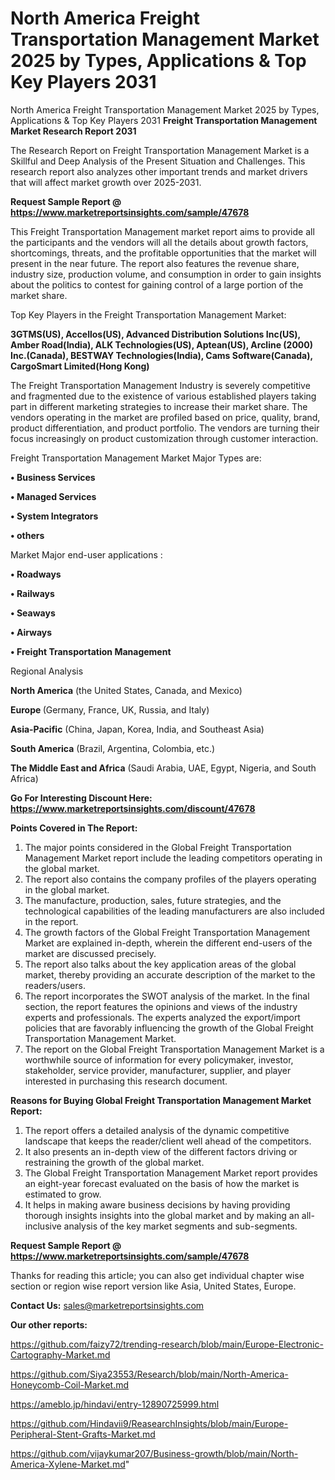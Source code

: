 # North America Freight Transportation Management Market 2025 by Types, Applications & Top Key Players 2031
North America Freight Transportation Management Market 2025 by Types, Applications & Top Key Players 2031
<strong>Freight Transportation Management Market Research Report 2031</strong>

The Research Report on Freight Transportation Management Market is a Skillful and Deep Analysis of the Present Situation and Challenges. This research report also analyzes other important trends and market drivers that will affect market growth over 2025-2031.

<strong>Request Sample Report @ <a href=https://www.marketreportsinsights.com/sample/47678>https://www.marketreportsinsights.com/sample/47678</a></strong>

This Freight Transportation Management market report aims to provide all the participants and the vendors will all the details about growth factors, shortcomings, threats, and the profitable opportunities that the market will present in the near future. The report also features the revenue share, industry size, production volume, and consumption in order to gain insights about the politics to contest for gaining control of a large portion of the market share.

Top Key Players in the Freight Transportation Management Market:

<strong>3GTMS(US), Accellos(US), Advanced Distribution Solutions Inc(US), Amber Road(India), ALK Technologies(US), Aptean(US), Arcline (2000) Inc.(Canada), BESTWAY Technologies(India), Cams Software(Canada), CargoSmart Limited(Hong Kong)</strong>

The Freight Transportation Management Industry is severely competitive and fragmented due to the existence of various established players taking part in different marketing strategies to increase their market share. The vendors operating in the market are profiled based on price, quality, brand, product differentiation, and product portfolio. The vendors are turning their focus increasingly on product customization through customer interaction.

Freight Transportation Management Market Major Types are:

<strong>•  Business Services

•  Managed Services

•  System Integrators

•  others</strong>

Market Major end-user applications :

<strong>•  Roadways

•  Railways

•  Seaways

•  Airways

•  Freight Transportation Management</strong>

Regional Analysis

</u><strong><b>North America</b></strong> (the United States, Canada, and Mexico)

<strong><b>Europe </b></strong>(Germany, France, UK, Russia, and Italy)

<strong><b>Asia-Pacific</b></strong> (China, Japan, Korea, India, and Southeast Asia)

<strong><b>South America</b></strong> (Brazil, Argentina, Colombia, etc.)

<strong><b>The Middle East and Africa</b></strong> (Saudi Arabia, UAE, Egypt, Nigeria, and South Africa)

<strong>Go For Interesting Discount Here: <a href=https://www.marketreportsinsights.com/discount/47678>https://www.marketreportsinsights.com/discount/47678</a></strong>

<strong>Points Covered in The Report:</strong>
<ol>
  <li>The major points considered in the Global Freight Transportation Management Market report include the leading competitors operating in the global market.</li>
  <li>The report also contains the company profiles of the players operating in the global market.</li>
  <li>The manufacture, production, sales, future strategies, and the technological capabilities of the leading manufacturers are also included in the report.</li>
  <li>The growth factors of the Global Freight Transportation Management Market are explained in-depth, wherein the different end-users of the market are discussed precisely.</li>
  <li>The report also talks about the key application areas of the global market, thereby providing an accurate description of the market to the readers/users.</li>
  <li>The report incorporates the SWOT analysis of the market. In the final section, the report features the opinions and views of the industry experts and professionals. The experts analyzed the export/import policies that are favorably influencing the growth of the Global Freight Transportation Management Market.</li>
  <li>The report on the Global Freight Transportation Management Market is a worthwhile source of information for every policymaker, investor, stakeholder, service provider, manufacturer, supplier, and player interested in purchasing this research document.</li>
</ol>
<strong>Reasons for Buying Global Freight Transportation Management Market Report:</strong>

<ol>
  <li>The report offers a detailed analysis of the dynamic competitive landscape that keeps the reader/client well ahead of the competitors.</li>
  <li>It also presents an in-depth view of the different factors driving or restraining the growth of the global market.</li>
  <li>The Global Freight Transportation Management Market report provides an eight-year forecast evaluated on the basis of how the market is estimated to grow.</li>
  <li>It helps in making aware business decisions by having providing thorough insights insights into the global market and by making an all-inclusive analysis of the key market segments and sub-segments.</li>
</ol>
<strong>Request Sample Report @ <a href=https://www.marketreportsinsights.com/sample/47678>https://www.marketreportsinsights.com/sample/47678</a></strong>


Thanks for reading this article; you can also get individual chapter wise section or region wise report version like Asia, United States, Europe.

<strong>Contact Us:</strong>
sales@marketreportsinsights.com

<strong>Our other reports:</strong>

<a href=https://github.com/faizy72/trending-research/blob/main/Europe-Electronic-Cartography-Market.md>https://github.com/faizy72/trending-research/blob/main/Europe-Electronic-Cartography-Market.md</a>

<a href=https://github.com/Siya23553/Research/blob/main/North-America-Honeycomb-Coil-Market.md>https://github.com/Siya23553/Research/blob/main/North-America-Honeycomb-Coil-Market.md</a>

<a href=https://ameblo.jp/hindavi/entry-12890725999.html>https://ameblo.jp/hindavi/entry-12890725999.html</a>

<a href=https://github.com/Hindavii9/ReasearchInsights/blob/main/Europe-Peripheral-Stent-Grafts-Market.md>https://github.com/Hindavii9/ReasearchInsights/blob/main/Europe-Peripheral-Stent-Grafts-Market.md</a>

<a href=https://github.com/vijaykumar207/Business-growth/blob/main/North-America-Xylene-Market.md>https://github.com/vijaykumar207/Business-growth/blob/main/North-America-Xylene-Market.md</a>"
